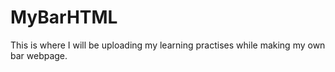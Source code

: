 # MyBarHTML
This is where I will be uploading my learning practises while making my own bar webpage.
